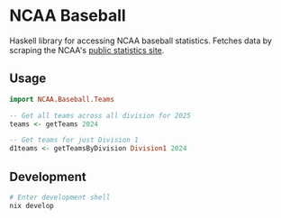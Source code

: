 # NCAA Baseball

Haskell library for accessing NCAA baseball statistics.
Fetches data by scraping the NCAA's [public statistics site](stats.ncaa.org).

## Usage

```haskell
import NCAA.Baseball.Teams

-- Get all teams across all division for 2025
teams <- getTeams 2024

-- Get teams for just Division 1
d1teams <- getTeamsByDivision Division1 2024
```

## Development

```bash
# Enter development shell
nix develop
```
